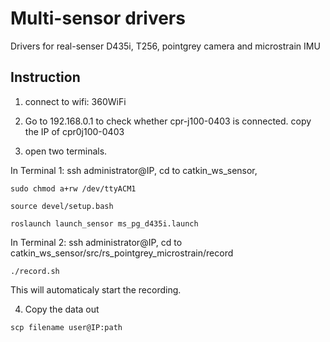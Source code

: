 # Multi-sensor drivers
Drivers for real-senser D435i, T256, pointgrey camera and microstrain IMU


## Instruction

1) connect to wifi: 360WiFi

2) Go to 192.168.0.1 to check whether cpr-j100-0403 is connected. copy the IP of cpr0j100-0403

3) open two terminals. 

In Terminal 1: ssh administrator@IP, cd to catkin_ws_sensor, 

`sudo chmod a+rw /dev/ttyACM1`

`source devel/setup.bash`

`roslaunch launch_sensor ms_pg_d435i.launch`

In Terminal 2: ssh administrator@IP, cd to catkin_ws_sensor/src/rs_pointgrey_microstrain/record

`./record.sh`

This will automaticaly start the recording. 

4) Copy the data out

`scp filename user@IP:path`

